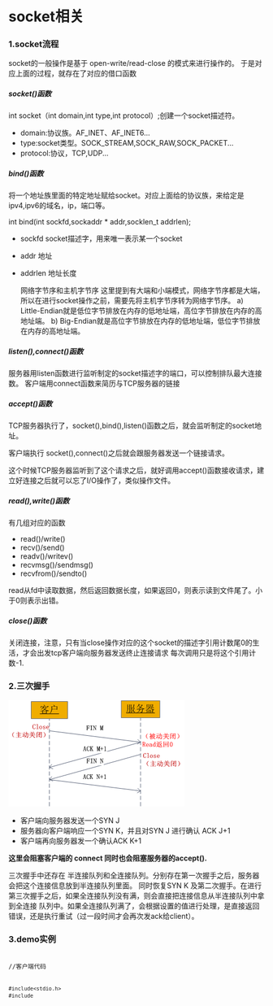 # socket相关
### 1.socket流程
socket的一般操作是基于 open-write/read-close 的模式来进行操作的。
于是对应上面的过程，就存在了对应的借口函数
##### socket()函数
int socket（int domain,int type,int protocol）;创建一个socket描述符。
* domain:协议族。AF_INET、AF_INET6...
* type:socket类型。SOCK_STREAM,SOCK_RAW,SOCK_PACKET...
* protocol:协议，TCP,UDP...


##### bind()函数
将一个地址族里面的特定地址赋给socket。对应上面给的协议族，来给定是ipv4,ipv6的域名，ip，端口等。


int bind(int sockfd,sockaddr * addr,socklen_t addrlen);
* sockfd socket描述字，用来唯一表示某一个socket
* addr 地址
* addrlen 地址长度


    网络字节序和主机字节序
        这里提到有大端和小端模式，网络字节序都是大端，所以在进行socket操作之前，需要先将主机字节序转为网络字节序。
      a) Little-Endian就是低位字节排放在内存的低地址端，高位字节排放在内存的高地址端。
      b) Big-Endian就是高位字节排放在内存的低地址端，低位字节排放在内存的高地址端。

##### listen(),connect()函数
服务器用listen函数进行监听制定的socket描述字的端口，可以控制排队最大连接数。
客户端用connect函数来简历与TCP服务器的链接


##### accept()函数
TCP服务器执行了，socket(),bind(),listen()函数之后，就会监听制定的socket地址。

客户端执行 socket(),connect()之后就会跟服务器发送一个链接请求。

这个时候TCP服务器监听到了这个请求之后，就好调用accept()函数接收请求，建立好连接之后就可以忘了I/O操作了，类似操作文件。


##### read(),write()函数
有几组对应的函数
* read()/write()
* recv()/send()
* readv()/writev()
* recvmsg()/sendmsg()
* recvfrom()/sendto()

read从fd中读取数据，然后返回数据长度，如果返回0，则表示读到文件尾了。小于0则表示出错。
##### close()函数
关闭连接，注意，只有当close操作对应的这个socket的描述字引用计数尾0的生活，才会出发tcp客户端向服务器发送终止连接请求
每次调用只是将这个引用计数-1.

### 2.三次握手
![Image text](../pic/socket_three_hands_connect.png)

* 客户端向服务器发送一个SYN J
* 服务器向客户端响应一个SYN K，并且对SYN J 进行确认 ACK J+1
* 客户端再向服务器发一个确认ACK K+1

**这里会阻塞客户端的 connect 同时也会阻塞服务器的accept().**

三次握手中还存在 半连接队列和全连接队列。分别存在第一次握手之后，服务器会把这个连接信息放到半连接队列里面。
同时恢复SYN K 及第二次握手。在进行第三次握手之后，如果全连接队列没有满，则会直接把连接信息从半连接队列中拿到全连接
队列中。如果全连接队列满了，会根据设置的值进行处理，是直接返回错误，还是执行重试（过一段时间才会再次发ack给client）。
### 3.demo实例
<code>
//客户端代码

    #include<stdio.h>
    #include

</code>
